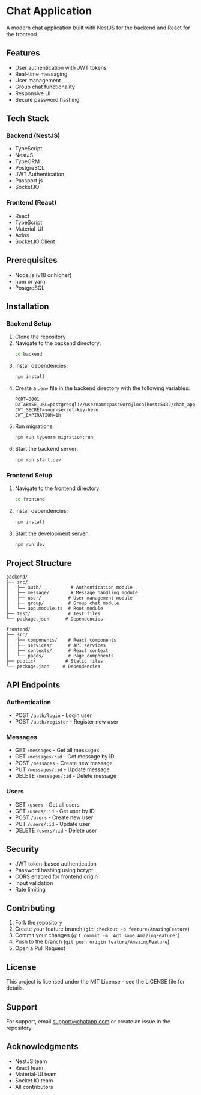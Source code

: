 # Chat Application

A modern chat application built with NestJS for the backend and React for the frontend.

## Features

- User authentication with JWT tokens
- Real-time messaging
- User management
- Group chat functionality
- Responsive UI
- Secure password hashing

## Tech Stack

### Backend (NestJS)
- TypeScript
- NestJS
- TypeORM
- PostgreSQL
- JWT Authentication
- Passport.js
- Socket.IO

### Frontend (React)
- React
- TypeScript
- Material-UI
- Axios
- Socket.IO Client

## Prerequisites

- Node.js (v18 or higher)
- npm or yarn
- PostgreSQL

## Installation

### Backend Setup

1. Clone the repository
2. Navigate to the backend directory:
   ```bash
   cd backend
   ```
3. Install dependencies:
   ```bash
   npm install
   ```
4. Create a `.env` file in the backend directory with the following variables:
   ```
   PORT=3001
   DATABASE_URL=postgresql://username:password@localhost:5432/chat_app
   JWT_SECRET=your-secret-key-here
   JWT_EXPIRATION=1h
   ```
5. Run migrations:
   ```bash
   npm run typeorm migration:run
   ```
6. Start the backend server:
   ```bash
   npm run start:dev
   ```

### Frontend Setup

1. Navigate to the frontend directory:
   ```bash
   cd frontend
   ```
2. Install dependencies:
   ```bash
   npm install
   ```
3. Start the development server:
   ```bash
   npm run dev
   ```

## Project Structure

```
backend/
├── src/
│   ├── auth/           # Authentication module
│   ├── message/        # Message handling module
│   ├── user/          # User management module
│   ├── group/         # Group chat module
│   └── app.module.ts  # Root module
├── test/              # Test files
└── package.json      # Dependencies

frontend/
├── src/
│   ├── components/    # React components
│   ├── services/      # API services
│   ├── contexts/      # React context
│   └── pages/         # Page components
├── public/           # Static files
└── package.json     # Dependencies
```

## API Endpoints

### Authentication

- POST `/auth/login` - Login user
- POST `/auth/register` - Register new user

### Messages

- GET `/messages` - Get all messages
- GET `/messages/:id` - Get message by ID
- POST `/messages` - Create new message
- PUT `/messages/:id` - Update message
- DELETE `/messages/:id` - Delete message

### Users

- GET `/users` - Get all users
- GET `/users/:id` - Get user by ID
- POST `/users` - Create new user
- PUT `/users/:id` - Update user
- DELETE `/users/:id` - Delete user

## Security

- JWT token-based authentication
- Password hashing using bcrypt
- CORS enabled for frontend origin
- Input validation
- Rate limiting

## Contributing

1. Fork the repository
2. Create your feature branch (`git checkout -b feature/AmazingFeature`)
3. Commit your changes (`git commit -m 'Add some AmazingFeature'`)
4. Push to the branch (`git push origin feature/AmazingFeature`)
5. Open a Pull Request

## License

This project is licensed under the MIT License - see the LICENSE file for details.

## Support

For support, email support@chatapp.com or create an issue in the repository.

## Acknowledgments

- NestJS team
- React team
- Material-UI team
- Socket.IO team
- All contributors
